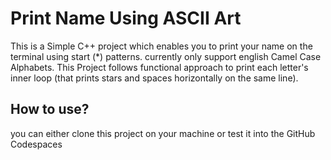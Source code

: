 # Print Name Using ASCII Art

This is a Simple C++ project which enables you to print your name on the terminal using start (*) patterns. currently only support english Camel Case Alphabets.
This Project follows functional approach to print each letter's inner loop (that prints stars and spaces horizontally on the same line).

## How to use?
you can either clone this project on your machine or test it into the GitHub Codespaces
